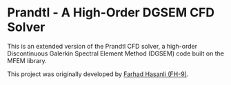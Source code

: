# Prandtl - A High-Order DGSEM CFD Solver

This is an extended version of the Prandtl CFD solver, a high-order Discontinuous Galerkin Spectral Element Method (DGSEM) code built on the MFEM library.

This project was originally developed by [Farhad Hasanli (FH-9)](https://github.com/FH-9).
